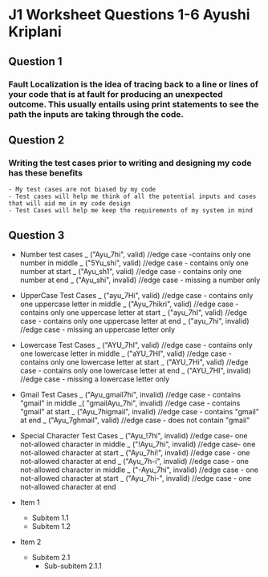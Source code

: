 # J1 Worksheet Questions 1-6 Ayushi Kriplani 
## Question 1 
### Fault Localization is the idea of **tracing back** to a line or lines of your code that is at fault for producing an unexpected outcome. This usually entails using **print statements** to see the path the inputs are taking through the code. 

## Question 2 
### Writing the test cases prior to writing and designing my code has these benefits 
    - My test cases are not biased by my code
    - Test cases will help me think of all the potential inputs and cases that will aid me in my code design 
    - Test Cases will help me keep the requirements of my system in mind 

## Question 3 
- Number test cases 
    _ ("Ayu_7hi", valid)  //edge case -contains only one number in middle
    _ ("5Yu_shi", valid)  //edge case - contains only one number at start
    _ ("Ayu_sh1", valid)  //edge case - contains only one number at end
    _ ("Ayu_shi", invalid)  //edge case - missing a number only

- UpperCase Test Cases
    _ ("ayu_7Hi", valid) //edge case - contains only one uppercase letter in middle
    _ ("Ayu_7hikri", valid) //edge case - contains only one uppercase letter at start
    _ ("ayu_7hI", valid) //edge case - contains only one uppercase letter at end
    _ ("ayu_7hi", invalid) //edge case - missing an uppercase letter only

- Lowercase Test Cases 
    _ ("AYU_7hI", valid) //edge case - contains only one lowercase letter in middle
    _ ("aYU_7HI", valid) //edge case - contains only one lowercase letter at start
    _ ("AYU_7Hi", valid) //edge case - contains only one lowercase letter at end
    _ ("AYU_7HI", invalid) //edge case - missing a lowercase letter only

- Gmail Test Cases 
    _ ("Ayu_gmail7hi", invalid)  //edge case - contains "gmail" in middle
    _( "gmailAyu_7hi", invalid)  //edge case - contains "gmail" at start
    _ ("Ayu_7higmail", invalid)  //edge case - contains "gmail" at end
    _ ("Ayu_7ghmail", valid)  //edge case - does not contain "gmail" 

- Special Character Test Cases
    _ ("Ayu_!7hi", invalid) //edge case- one not-allowed character in middle 
    _ ("!Ayu_7hi", invalid) //edge case- one not-allowed character at start
    _ ("Ayu_7hi!", invalid) //edge case - one not-allowed character at end 
    _ ("Ayu_7h-i", invalid) //edge case - one not-allowed character in middle 
    _ ("-Ayu_7hi", invalid) //edge case - one not-allowed character at start
    _ ("Ayu_7hi-", invalid) //edge case - one not-allowed character at end 

- Item 1
  - Subitem 1.1
  - Subitem 1.2
- Item 2
  - Subitem 2.1
    - Sub-subitem 2.1.1


